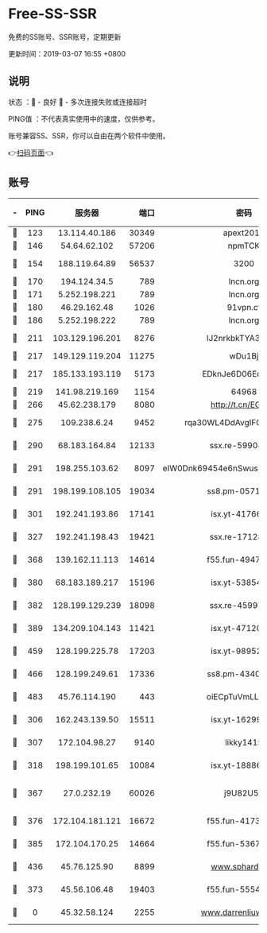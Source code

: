 # Free-SS-SSR

免费的SS账号、SSR账号，定期更新

更新时间：2019-03-07 16:55 +0800

## 说明

状态     ：🙂 - 良好 🙁 - 多次连接失败或连接超时

PING值   ：不代表真实使用中的速度，仅供参考。

账号兼容SS、SSR，你可以自由在两个软件中使用。

👉[扫码页面](https://liesauer.github.io/Free-SS-SSR/)👈

## 账号

|-|PING|服务器|端口|密码|加密方式|区域|
|:----:|:----:|:-----:|-----:|:----:|:----:|:----:|
|🙂|123|13.114.40.186|30349|apext2019|chacha20|JP|
|🙂|146|54.64.62.102|57206|npmTCK|rc4-md5|JP|
|🙂|154|188.119.64.89|56537|3200|aes-256-cfb|RU|
|🙂|170|194.124.34.5|789|lncn.org|rc4|JP|
|🙂|171|5.252.198.221|789|lncn.org|rc4|JP|
|🙂|180|46.29.162.48|1026|91vpn.cf|rc4-md5|RU|
|🙂|186|5.252.198.222|789|lncn.org|rc4|JP|
|🙂|211|103.129.196.201|8276|lJ2nrkbkTYA30wv0|aes-256-cfb|US|
|🙂|217|149.129.119.204|11275|wDu1Bj|rc4-md5|HK|
|🙂|217|185.133.193.119|5173|EDknJe6D06EoWDaw|aes-256-cfb|US|
|🙂|219|141.98.219.169|1154|64968|chacha20|US|
|🙂|266|45.62.238.179|8080|http://t.cn/EGJIyrl|rc4-md5|CA|
|🙂|275|109.238.6.24|9452|rqa30WL4DdAvgIFG6Fs3znzTa|aes-256-cfb|FR|
|🙂|290|68.183.164.84|12133|ssx.re-59904626|aes-256-cfb|US|
|🙂|291|198.255.103.62|8097|eIW0Dnk69454e6nSwuspv9DmS201tQ0D|aes-256-cfb|US|
|🙂|291|198.199.108.105|19034|ss8.pm-05716410|aes-256-cfb|US|
|🙂|301|192.241.193.86|17141|isx.yt-41766663|aes-256-cfb|US|
|🙂|327|192.241.198.43|19421|ssx.re-17128013|aes-256-cfb|US|
|🙂|368|139.162.11.113|14614|f55.fun-49472003|aes-256-cfb|SG|
|🙂|380|68.183.189.217|15196|isx.yt-53854583|aes-256-cfb|SG|
|🙂|382|128.199.129.239|18098|ssx.re-45997655|aes-256-cfb|SG|
|🙂|389|134.209.104.143|11421|isx.yt-47120131|aes-256-cfb|SG|
|🙂|459|128.199.225.78|17203|isx.yt-98952037|aes-256-cfb|SG|
|🙂|466|128.199.249.61|17336|ss8.pm-43407054|aes-256-cfb|SG|
|🙂|483|45.76.114.190|443|oiECpTuVmLLxk4Ts|aes-256-cfb|AU|
|🙂|306|162.243.139.50|15511|isx.yt-16299979|aes-256-cfb|US|
|🙂|307|172.104.98.27|9140|likky1415|aes-256-cfb|JP|
|🙂|318|198.199.101.65|10084|isx.yt-18886223|aes-256-cfb|US|
|🙂|367|27.0.232.19|60026|j9U82U53|xchacha20-ietf-poly1305|HK|
|🙂|376|172.104.181.121|16672|f55.fun-41734869|aes-256-cfb|SG|
|🙂|385|172.104.170.25|14664|f55.fun-53676794|aes-256-cfb|SG|
|🙂|436|45.76.125.90|8899|www.sphard.com|aes-256-cfb|AU|
|🙁|373|45.56.106.48|19403|f55.fun-55549591|aes-256-cfb|US|
|🙁|0|45.32.58.124|2255|www.darrenliuwei.com|aes-256-cfb|JP|
